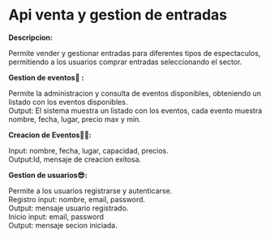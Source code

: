 # Api venta y gestion de entradas
**Descripcion:** <p>Permite vender y gestionar entradas para diferentes tipos de espectaculos, permitiendo a los usuarios comprar entradas seleccionando el sector.</p>

**Gestion de eventos🏫 :** <p>Permite la administracion y consulta de eventos disponibles, obteniendo un listado con los eventos disponibles.<br>Output: El sistema muestra un listado con los eventos, cada evento muestra nombre, fecha, lugar, precio max y min.</p>

**Creacion de Eventos🐱‍🏍:** <p>Input: nombre, fecha, lugar, capacidad, precios.<br>Output:Id, mensaje de creacion exitosa.</p>

**Gestion de usuarios😎:** <p>Permite a los usuarios registrarse y autenticarse.<br>Registro input: nombre, email, password.<br>Output: mensaje usuario registrado.<br>Inicio input: email, password<br>Output: mensaje secion iniciada.</p>
